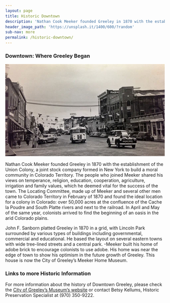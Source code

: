 ```yaml
---
layout: page
title: Historic Downtown
description: 'Nathan Cook Meeker founded Greeley in 1870 with the establishment of the Union Colony, a joint stock company formed in New York to build a moral community in Colorado Territory.'
header_image_path: 'https://unsplash.it/1400/600/?random'
sub-nav: more
permalink: /historic-downtown/
---
```



### Downtown: Where Greeley Began

![](/uploads/versions/greeley-9th-st-8th-ave---x----960-552x---.jpg)

Nathan Cook Meeker founded Greeley in 1870 with the establishment of the Union Colony, a joint stock company formed in New York to build a moral community in Colorado Territory. The people who joined Meeker shared his views on temperance, religion, education, cooperation, agriculture, irrigation and family values, which he deemed vital for the success of the town. The Locating Committee, made up of Meeker and several other men came to Colorado Territory in February of 1870 and found the ideal location for a colony in Colorado: over 50,000 acres at the confluence of the Cache la Poudre and South Platte rivers and next to the railroad. In April and May of the same year, colonists arrived to find the beginning of an oasis in the arid Colorado plains.

John F. Sanborn platted Greeley in 1870 in a grid, with Lincoln Park surrounded by various types of buildings including governmental, commercial and educational. He based the layout on several eastern towns with wide tree-lined streets and a central park. -Meeker built his home of adobe brick to encourage colonists to use adobe. His home was near the edge of town to show his optimism in the future growth of Greeley. This house is now the City of Greeley’s Meeker Home Museum.

### Links to more Historic Information

For more information about the history of Downtown Greeley, please check the&nbsp;[City of Greeley’s Museum’s website](http://greeleymuseums.com/)&nbsp;or contact Betsy Kellums, Historic Preservation Specialist at (970) 350-9222.